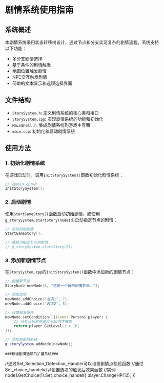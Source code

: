 # 剧情系统使用指南

## 系统概述
本剧情系统采用状态转移树设计，通过节点和分支实现复杂的剧情流程。系统支持以下功能：
- 多分支剧情选择
- 基于条件的剧情触发
- 地图位置触发剧情
- NPC交互触发剧情
- 简单的文本显示和选项选择界面

## 文件结构
- `StorySystem.h`: 定义剧情系统的核心类和接口
- `StorySystem.cpp`: 实现剧情系统的功能和初始化
- `MainShell.h`: 集成剧情系统到游戏主界面
- `main.cpp`: 初始化和启动剧情系统

## 使用方法

### 1. 初始化剧情系统
在游戏启动时，调用`InitStorySystem()`函数初始化剧情系统：
```cpp
// 在main.cpp中
InitStorySystem();
```

### 2. 启动剧情
使用`StartGameStory()`函数启动初始剧情，或使用`g_storySystem.startStory(nodeId)`启动指定节点的剧情：
```cpp
// 启动初始剧情
StartGameStory();

// 或启动指定节点的剧情
// g_storySystem.startStory(5);
```

### 3. 添加新剧情节点
在`StorySystem.cpp`的`InitStorySystem()`函数中添加新的剧情节点：
```cpp
// 创建新节点
StoryNode newNode(6, "这是一个新的剧情节点。");

// 添加选项
newNode.addChoice("选项1", 7);
newNode.addChoice("选项2", 8);

// 设置触发条件
newNode.setCondition([](const Person& player) {
    // 只有当玩家等级大于10时才触发
    return player.GetLevel() > 10;
});

// 添加到剧情系统
g_storySystem.addNode(newNode);
```

```
###新增剧情选项的扩展系统###
```
//通过Set_Selection_Detection_Handler可以设置剧情点检验函数
//通过Set_choice_handel可以设置选项的触发后效果函数
//实例
 node1.GetChoice(1).Set_choice_handel([](){
     player.ChangeHP(12);
 })
```
